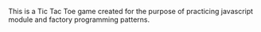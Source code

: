 This is a Tic Tac Toe game created for the purpose of practicing javascript module and factory programming patterns.
